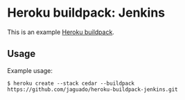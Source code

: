 Heroku buildpack: Jenkins
=======================

This is an example [Heroku buildpack](http://devcenter.heroku.com/articles/buildpacks).

Usage
-----

Example usage:

    $ heroku create --stack cedar --buildpack https://github.com/jaguado/heroku-buildpack-jenkins.git
